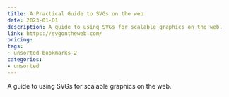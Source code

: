 ```yaml
---
title: A Practical Guide to SVGs on the web
date: 2023-01-01
description: A guide to using SVGs for scalable graphics on the web.
link: https://svgontheweb.com/
pricing: 
tags: 
- unsorted-bookmarks-2 
categories: 
- unsorted 
---
```


A guide to using SVGs for scalable graphics on the web.